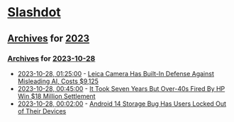 # [Slashdot](../../../README.md)

## [Archives](../../index.md) for [2023](../index.md)

### [Archives](../../index.md) for [2023-10-28](index.md)

* [2023-10-28, 01:25:00](https://slashdot.org/story/23/10/27/2120227/leica-camera-has-built-in-defense-against-misleading-ai-costs-9125?utm_source=rss1.0mainlinkanon&utm_medium=feed) - [Leica Camera Has Built-In Defense Against Misleading AI, Costs $9,125](https://slashdot.org/story/23/10/27/2120227/leica-camera-has-built-in-defense-against-misleading-ai-costs-9125?utm_source=rss1.0mainlinkanon&utm_medium=feed)
* [2023-10-28, 00:45:00](https://yro.slashdot.org/story/23/10/27/2115241/it-took-seven-years-but-over-40s-fired-by-hp-win-18-million-settlement?utm_source=rss1.0mainlinkanon&utm_medium=feed) - [It Took Seven Years But Over-40s Fired By HP Win $18 Million Settlement](https://yro.slashdot.org/story/23/10/27/2115241/it-took-seven-years-but-over-40s-fired-by-hp-win-18-million-settlement?utm_source=rss1.0mainlinkanon&utm_medium=feed)
* [2023-10-28, 00:02:00](https://hardware.slashdot.org/story/23/10/27/219216/android-14-storage-bug-has-users-locked-out-of-their-devices?utm_source=rss1.0mainlinkanon&utm_medium=feed) - [Android 14 Storage Bug Has Users Locked Out of Their Devices](https://hardware.slashdot.org/story/23/10/27/219216/android-14-storage-bug-has-users-locked-out-of-their-devices?utm_source=rss1.0mainlinkanon&utm_medium=feed)
